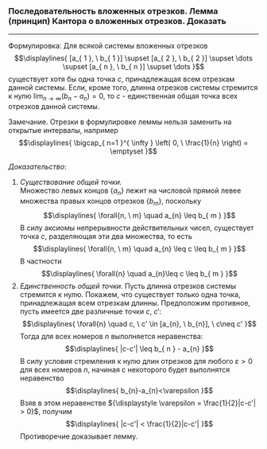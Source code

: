 ### Последовательность вложенных отрезков. Лемма (принцип) Кантора о вложенных отрезков. Доказать
---
Формулировка:
Для всякой системы вложенных отрезков 
$$\displaylines{
[a_{ 1 }, \ b_{ 1 }] \supset [a_{ 2 }, \ b_{ 2 }] \supset \dots \supset [a_{ n }, \ b_{ n }] \supset \dots 
}$$
существует хотя бы одна точка ${\displaystyle  c}$, принадлежащая всем отрезкам данной системы.
Если, кроме того, длинна отрезков системы стремится к нулю ${\displaystyle \lim_{ n \to \infty } ({b_{n}-a_{n}}) = 0}$, то ${\displaystyle c}$ - единственная общая точка всех отрезков данной системы.

Замечание. Отрезки в формулировке леммы нельзя заменить на открытые интервалы, например
$$\displaylines{
\bigcap_{ n=1 }^{ \infty } \left( 0, \ \frac{1}{n} \right) = \emptyset
}$$

*Доказательство*: 
1) *Существование общей точки.*  
Множество левых концов ${\displaystyle \{ a_{n} \}}$ лежит на числовой прямой левее множества правых концов отрезков ${\displaystyle \{ b_{ m } \}}$, поскольку 
$$\displaylines{
\forall{n, \ m} \quad a_{n} \leq b_{ m }
}$$
В силу аксиомы непрерывности действительных чисел, существует точка ${\displaystyle  c}$, разделяющая эти два множества, то есть 
$$\displaylines{
\forall{n, \ m} \quad a_{n} \leq c \leq b_{ m }
}$$
В частности
$$\displaylines{
\forall{n} \quad a_{n}\leq  c \leq b_{ m }
}$$
2) *Единственность общей точки*.
Пусть длинна отрезков системы стремится к нулю. Покажем, что существует только одна точка, принадлежащая всем отрезкам длинны. Предположим противное, пусть имеется две различные точки ${\displaystyle c, \ c'}$:
$$\displaylines{
\forall{n} \quad c, \ c' \in  [a_{n}, \ b_{n}], \ c\neq c'
}$$
Тогда для всех номеров ${\displaystyle n}$ выполняется неравенства:
$$\displaylines{
|c-c'| \leq b_{ n } - a_{n}
}$$
В силу условия стремления к нулю длин отрезков для любого ${\displaystyle \varepsilon >0}$ для всех номеров ${\displaystyle n}$, начиная с некоторого будет выполнятся неравенство 
$$\displaylines{
b_{n}-a_{n}<\varepsilon
}$$
Взяв в этом неравенстве ${\displaystyle  \varepsilon = \frac{1}{2}|c-c'| > 0}$, получим
$$\displaylines{
|c-c'| < \frac{1}{2}|c-c'|
}$$
Противоречие доказывает лемму.
